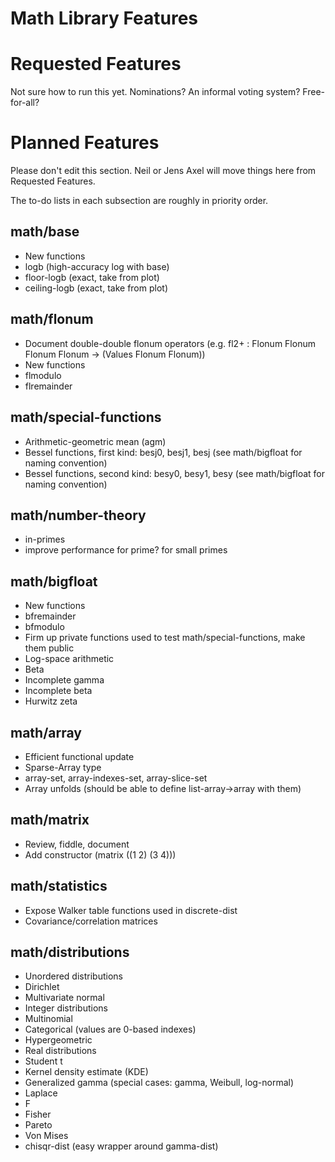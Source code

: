 # Math Library Features

# Requested Features

Not sure how to run this yet. Nominations? An informal voting system? Free-for-all?

# Planned Features

Please don't edit this section. Neil or Jens Axel will move things here from Requested Features.

The to-do lists in each subsection are roughly in priority order.

## math/base

* New functions
 * logb (high-accuracy log with base)
 * floor-logb (exact, take from plot)
 * ceiling-logb (exact, take from plot)

## math/flonum

* Document double-double flonum operators (e.g. fl2+ : Flonum Flonum Flonum Flonum -> (Values Flonum Flonum))
* New functions
 * flmodulo
 * flremainder

## math/special-functions

 * Arithmetic-geometric mean (agm)
 * Bessel functions, first kind: besj0, besj1, besj (see math/bigfloat for naming convention)
 * Bessel functions, second kind: besy0, besy1, besy (see math/bigfloat for naming convention)

## math/number-theory

 * in-primes
 * improve performance for prime? for small primes

## math/bigfloat

* New functions
 * bfremainder
 * bfmodulo
* Firm up private functions used to test math/special-functions, make them public
 * Log-space arithmetic
 * Beta
 * Incomplete gamma
 * Incomplete beta
 * Hurwitz zeta

## math/array

* Efficient functional update
 * Sparse-Array type
 * array-set, array-indexes-set, array-slice-set
* Array unfolds (should be able to define list-array->array with them)

## math/matrix

* Review, fiddle, document
* Add constructor (matrix ((1 2) (3 4)))

## math/statistics

* Expose Walker table functions used in discrete-dist
* Covariance/correlation matrices

## math/distributions

* Unordered distributions
 * Dirichlet
 * Multivariate normal
* Integer distributions
 * Multinomial
 * Categorical (values are 0-based indexes)
 * Hypergeometric
* Real distributions
 * Student t
 * Kernel density estimate (KDE)
 * Generalized gamma (special cases: gamma, Weibull, log-normal)
 * Laplace
 * F
 * Fisher
 * Pareto
 * Von Mises
 * chisqr-dist (easy wrapper around gamma-dist)
